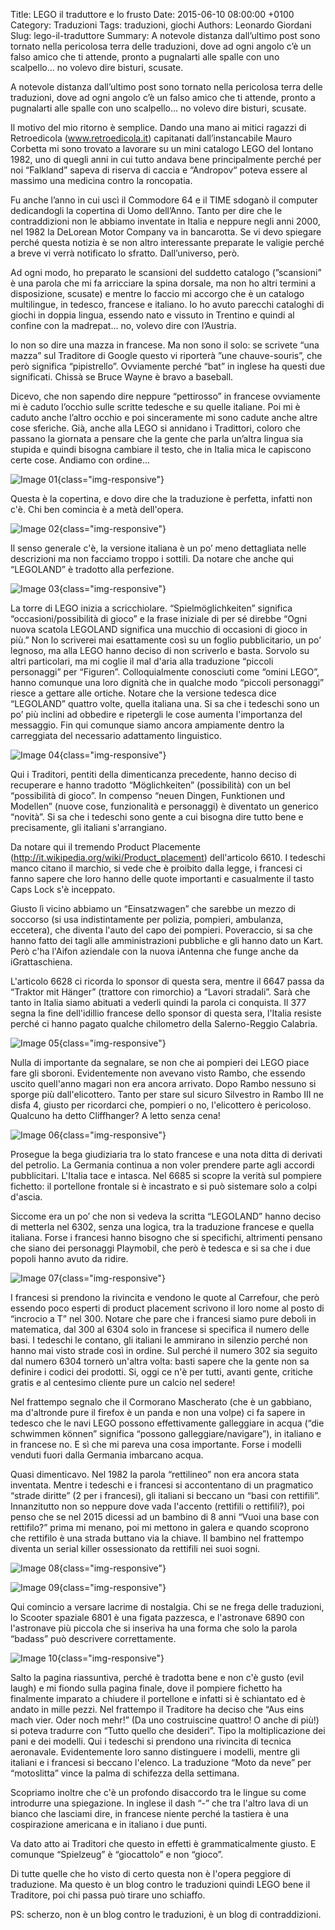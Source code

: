 Title: LEGO il traduttore e lo frusto
Date: 2015-06-10 08:00:00 +0100
Category: Traduzioni
Tags: traduzioni, giochi
Authors: Leonardo Giordani
Slug: lego-il-traduttore
Summary: A notevole distanza dall’ultimo post sono tornato nella pericolosa terra delle traduzioni, dove ad ogni angolo c’è un falso amico che ti attende, pronto a pugnalarti alle spalle con uno scalpello... no volevo dire bisturi, scusate.

A notevole distanza dall’ultimo post sono tornato nella pericolosa terra delle traduzioni, dove ad ogni angolo c’è un falso amico che ti attende, pronto a pugnalarti alle spalle con uno scalpello... no volevo dire bisturi, scusate.

Il motivo del mio ritorno è semplice. Dando una mano ai mitici ragazzi di Retroedicola (www.retroedicola.it) capitanati dall’instancabile Mauro Corbetta mi sono trovato a lavorare su un mini catalogo LEGO del lontano 1982, uno di quegli anni in cui tutto andava bene principalmente perché per noi “Falkland” sapeva di riserva di caccia e “Andropov“ poteva essere al massimo una medicina contro la roncopatia.

Fu anche l’anno in cui uscì il Commodore 64 e il TIME sdoganò il computer dedicandogli la copertina di Uomo dell’Anno. Tanto per dire che le contraddizioni non le abbiamo inventate in Italia e neppure negli anni 2000, nel 1982 la DeLorean Motor Company va in bancarotta. Se vi devo spiegare perché questa notizia è se non altro interessante preparate le valigie perché a breve vi verrà notificato lo sfratto. Dall’universo, però.

Ad ogni modo, ho preparato le scansioni del suddetto catalogo (”scansioni” è una parola che mi fa arricciare la spina dorsale, ma non ho altri termini a disposizione, scusate) e mentre lo faccio mi accorgo che è un catalogo multilingue, in tedesco, francese e italiano. Io ho avuto parecchi cataloghi di giochi in doppia lingua, essendo nato e vissuto in Trentino e quindi al confine con la madrepat... no, volevo dire con l’Austria.

Io non so dire una mazza in francese. Ma non sono il solo: se scrivete “una mazza” sul Traditore di Google questo vi riporterà ”une chauve-souris”, che  però significa “pipistrello”. Ovviamente perché “bat” in inglese ha questi due significati. Chissà se Bruce Wayne è bravo a baseball.

Dicevo, che non sapendo dire neppure “pettirosso” in francese ovviamente mi è caduto l’occhio sulle scritte tedesche e su quelle italiane. Poi mi è caduto anche l’altro occhio e poi sinceramente mi sono cadute anche altre cose sferiche. Già, anche alla LEGO si annidano i Tradittori, coloro che passano la giornata a pensare che la gente che parla un’altra lingua sia stupida e quindi bisogna cambiare il testo, che in Italia mica le capiscono certe cose. Andiamo con ordine...

![Image 01](/images/lego-il-traduttore/fig01.jpg){class="img-responsive"}

Questa è la copertina, e dovo dire che la traduzione è perfetta, infatti non c'è. Chi ben comincia è a metà dell'opera.

![Image 02](/images/lego-il-traduttore/fig02.jpg){class="img-responsive"}

Il senso generale c'è, la versione italiana è un po’ meno dettagliata nelle descrizioni ma non facciamo troppo i sottili. Da notare che anche qui “LEGOLAND” è tradotto alla perfezione.

![Image 03](/images/lego-il-traduttore/fig03.jpg){class="img-responsive"}

La torre di LEGO inizia a scricchiolare. “Spielmöglichkeiten” significa “occasioni/possibilità di gioco” e la frase iniziale di per sé direbbe “Ogni nuova scatola LEGOLAND significa una mucchio di occasioni di gioco in più.” Non lo scriverei mai esattamente così su un foglio pubblicitario, un po’ legnoso, ma alla LEGO hanno deciso di non scriverlo e basta. Sorvolo su altri particolari, ma mi coglie il mal d'aria alla traduzione “piccoli personaggi” per “Figuren”. Colloquialmente conosciuti come “omini LEGO”, hanno comunque una loro dignità che in qualche modo “piccoli personaggi” riesce a gettare alle ortiche. Notare che la versione tedesca dice “LEGOLAND” quattro volte, quella italiana una. Si sa che i tedeschi sono un po’ più inclini ad obbedire e ripetergli le cose aumenta l'importanza del messaggio. Fin qui comunque siamo ancora ampiamente dentro la carreggiata del necessario adattamento linguistico.

![Image 04](/images/lego-il-traduttore/fig04.jpg){class="img-responsive"}

Qui i Traditori, pentiti della dimenticanza precedente, hanno deciso di recuperare e hanno tradotto “Möglichkeiten” (possibilità) con un bel “possibilità di gioco”. In compenso “neuen Dingen, Funktionen und Modellen” (nuove cose, funzionalità e personaggi) è diventato un generico “novità”. Si sa che i tedeschi sono gente a cui bisogna dire tutto bene e precisamente, gli italiani s'arrangiano.

Da notare qui il tremendo Product Placemente (http://it.wikipedia.org/wiki/Product_placement) dell'articolo 6610. I tedeschi manco citano il marchio, si vede che è proibito dalla legge, i francesi ci fanno sapere che loro hanno delle quote importanti e casualmente il tasto Caps Lock s'è inceppato.

Giusto lì vicino abbiamo un “Einsatzwagen” che sarebbe un mezzo di soccorso (si usa indistintamente per polizia, pompieri, ambulanza, eccetera), che diventa l'auto del capo dei pompieri. Poveraccio, si sa che hanno fatto dei tagli alle amministrazioni pubbliche e gli hanno dato un Kart. Però c'ha l'Aifon aziendale con la nuova iAntenna che funge anche da iGrattaschiena.

L'articolo 6628 ci ricorda lo sponsor di questa sera, mentre il 6647 passa da “Traktor mit Hänger” (trattore con rimorchio) a “Lavori stradali”. Sarà che tanto in Italia siamo abituati a vederli quindi la parola ci conquista. Il 377 segna la fine dell'idillio francese dello sponsor di questa sera, l'Italia resiste perché ci hanno pagato qualche chilometro della Salerno-Reggio Calabria.

![Image 05](/images/lego-il-traduttore/fig05.jpg){class="img-responsive"}

Nulla di importante da segnalare, se non che ai pompieri dei LEGO piace fare gli sboroni. Evidentemente non avevano visto Rambo, che essendo uscito quell'anno magari non era ancora arrivato. Dopo Rambo nessuno si sporge più dall'elicottero. Tanto per stare sul sicuro Silvestro in Rambo III ne disfa 4, giusto per ricordarci che, pompieri o no, l'elicottero è pericoloso. Qualcuno ha detto Cliffhanger? A letto senza cena!

![Image 06](/images/lego-il-traduttore/fig06.jpg){class="img-responsive"}

Prosegue la bega giudiziaria tra lo stato francese e una nota ditta di derivati del petrolio. La Germania continua a non voler prendere parte agli accordi pubblicitari. L'Italia tace e intasca. Nel 6685 si scopre la verità sul pompiere fichetto: il portellone frontale si è incastrato e si può sistemare solo a colpi d'ascia.

Siccome era un po’ che non si vedeva la scritta “LEGOLAND” hanno deciso di metterla nel 6302, senza una logica, tra la traduzione francese e quella italiana. Forse i francesi hanno bisogno che si specifichi, altrimenti pensano che siano dei personaggi Playmobil, che però è tedesca e si sa che i due popoli hanno avuto da ridire.

![Image 07](/images/lego-il-traduttore/fig07.jpg){class="img-responsive"}

I francesi si prendono la rivincita e vendono le quote al Carrefour, che però essendo poco esperti di product placement scrivono il loro nome al posto di “incrocio a T” nel 300. Notare che pare che i francesi siamo pure deboli in matematica, dal 300 al 6304 solo in francese si specifica il numero delle basi. I tedeschi le contano, gli italiani le ammirano in silenzio perché non hanno mai visto strade così in ordine. Sul perché il numero 302 sia seguito dal numero 6304 tornerò un'altra volta: basti sapere che la gente non sa definire i codici dei prodotti. Si, oggi ce n'è per tutti, avanti gente, critiche gratis e al centesimo cliente pure un calcio nel sedere!

Nel frattempo segnalo che il Cormorano Mascherato (che è un gabbiano, ma d'altronde pure il firefox è un panda e non una volpe) ci fa sapere in tedesco che le navi LEGO possono effettivamente galleggiare in acqua (“die schwimmen können” significa “possono galleggiare/navigare”), in italiano e in francese no. E sì che mi pareva una cosa importante. Forse i modelli venduti fuori dalla Germania imbarcano acqua.

Quasi dimenticavo. Nel 1982 la parola “rettilineo” non era ancora stata inventata. Mentre i tedeschi e i francesi si accontentano di un pragmatico “strade diritte” (2 per i francesi), gli italiani si beccano un “basi con rettifili”. Innanzitutto non so neppure dove vada l'accento (rettìfili o rettifìli?), poi penso che se nel 2015 dicessi ad un bambino di 8 anni “Vuoi una base con rettifilo?” prima mi menano, poi mi mettono in galera e quando scoprono che rettifilo è una strada buttano via la chiave. Il bambino nel frattempo diventa un serial killer ossessionato da rettifili nei suoi sogni.

![Image 08](/images/lego-il-traduttore/fig08.jpg){class="img-responsive"}

![Image 09](/images/lego-il-traduttore/fig09.jpg){class="img-responsive"}

Qui comincio a versare lacrime di nostalgia. Chi se ne frega delle traduzioni, lo Scooter spaziale 6801 è una figata pazzesca, e l'astronave 6890 con l'astronave più piccola che si inseriva ha una forma che solo la parola “badass” può descrivere correttamente.

![Image 10](/images/lego-il-traduttore/fig10.jpg){class="img-responsive"}

Salto la pagina riassuntiva, perché è tradotta bene e non c'è gusto (evil laugh) e mi fiondo sulla pagina finale, dove il pompiere fichetto ha finalmente imparato a chiudere il portellone e infatti si è schiantato ed è andato in mille pezzi. Nel frattempo il Traditore ha deciso che “Aus eins mach vier. Oder noch mehr!” (Da uno costruiscine quattro! O anche di più!) si poteva tradurre con “Tutto quello che desideri”. Tipo la moltiplicazione dei pani e dei modelli. Qui i tedeschi si prendono una rivincita di tecnica aeronavale. Evidentemente loro sanno distinguere i modelli, mentre gli italiani e i francesi si beccano l'elenco. La traduzione “Moto da neve” per “motoslitta” vince la palma di schifezza della settimana.

Scopriamo inoltre che c'è un profondo disaccordo tra le lingue su come introdurre una spiegazione. In inglese il dash “-” che tra l'altro lava di un bianco che lasciami dire, in francese niente perché la tastiera è una cospirazione americana e in italiano i due punti.

Va dato atto ai Traditori che questo in effetti è grammaticalmente giusto. E comunque “Spielzeug” è “giocattolo” e non “gioco”.

Di tutte quelle che ho visto di certo questa non è l'opera peggiore di traduzione. Ma questo è un blog contro le traduzioni quindi LEGO bene il Traditore, poi chi passa può tirare uno schiaffo.

PS: scherzo, non è un blog contro le traduzioni, è un blog di contraddizioni.

